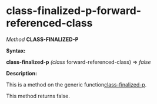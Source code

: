 class-finalized-p-forward-referenced-class
==========================================

*Method* **CLASS-FINALIZED-P**

**Syntax:**

**class-finalized-p** *(class* forward-referenced-class) => *false*

**Description:**

This is a method on the generic function[class-finalized-p](class-finalized-p.md).

This method returns false.
